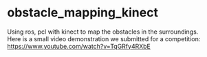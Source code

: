# obstacle_mapping_kinect
Using ros, pcl with kinect to map the obstacles in the surroundings.  
Here is a small video demonstration we submitted for a competition:  
https://www.youtube.com/watch?v=TqGRfy4RXbE
